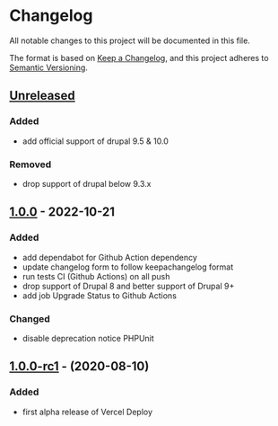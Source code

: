 # Changelog
All notable changes to this project will be documented in this file.

The format is based on [Keep a Changelog](https://keepachangelog.com/en/1.0.0/),
and this project adheres to [Semantic Versioning](https://semver.org/spec/v2.0.0.html).

## [Unreleased]
### Added
- add official support of drupal 9.5 & 10.0

### Removed
- drop support of drupal below 9.3.x

## [1.0.0] - 2022-10-21
### Added
- add dependabot for Github Action dependency
- update changelog form to follow keepachangelog format
- run tests CI (Github Actions) on all push
- drop support of Drupal 8 and better support of Drupal 9+
- add job Upgrade Status to Github Actions

### Changed
- disable deprecation notice PHPUnit

## [1.0.0-rc1] - (2020-08-10)
### Added
- first alpha release of Vercel Deploy

[Unreleased]: https://github.com/antistatique/drupal-vercel-deploy/compare/1.0.0...HEAD
[1.0.0]: https://github.com/antistatique/drupal-vercel-deploy/compare/1.0.0-rc1...1.0.0
[1.0.0-rc1]: https://github.com/antistatique/drupal-vercel-deploy/releases/tag/1.0.0-rc1
